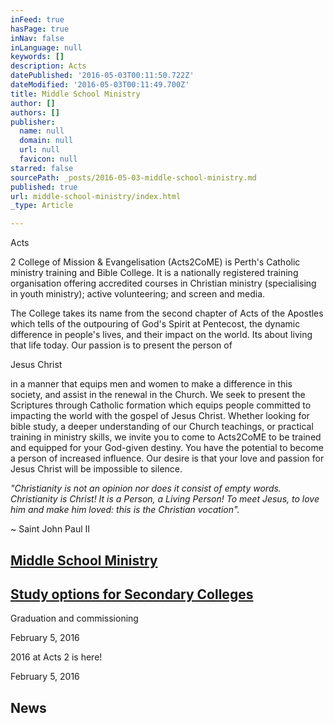 ```yaml
---
inFeed: true
hasPage: true
inNav: false
inLanguage: null
keywords: []
description: Acts
datePublished: '2016-05-03T00:11:50.722Z'
dateModified: '2016-05-03T00:11:49.700Z'
title: Middle School Ministry
author: []
authors: []
publisher:
  name: null
  domain: null
  url: null
  favicon: null
starred: false
sourcePath: _posts/2016-05-03-middle-school-ministry.md
published: true
url: middle-school-ministry/index.html
_type: Article

---
```

Acts

2 College of Mission & Evangelisation (Acts2CoME) is Perth's Catholic ministry training and Bible College. It is a nationally registered training organisation offering accredited courses in Christian ministry (specialising in youth ministry); active volunteering; and screen and media.

The College takes its name from the second chapter of Acts of the Apostles which tells of the outpouring of God's Spirit at Pentecost, the dynamic difference in people's lives, and their impact on the world. Its about living that life today. Our passion is to present the person of

Jesus Christ

in a manner that equips men and women to make a difference in this society, and assist in the renewal in the Church. We seek to present the Scriptures through Catholic formation which equips people committed to impacting the world with the gospel of Jesus Christ. Whether looking for bible study, a deeper understanding of our Church teachings, or practical training in ministry skills, we invite you to come to Acts2CoME to be trained and equipped for your God-given destiny. You have the potential to become a person of increased influence. Our desire is that your love and passion for Jesus Christ will be impossible to silence.

_"Christianity is not an opinion nor does it consist of empty words. Christianity is Christ! It is a Person, a Living Person! To meet Jesus, to love him and make him loved: this is the Christian vocation"._

~ Saint John Paul II

## [Middle School Ministry][0]

## [Study options for Secondary Colleges][1]

Graduation and commissioning

February 5, 2016

2016 at Acts 2 is here!

February 5, 2016

## News

[][2][][3]

[0]: http://www.middleschoolministrywa.org/
[1]: http://www.acts2come.wa.edu.au/#!auspice-programs/cdkz
[2]: http://www.acts2come.wa.edu.au/#!Graduation-and-commissioning/c1vc8/56b48c7a0cf2b4e0b61b9321
[3]: http://www.acts2come.wa.edu.au/#!2016-at-Acts-2-is-here/c1vc8/56b48b230cf2dc1600e4ae4c